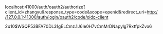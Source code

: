 localhost:41000/auth/oauth2/authorize?client_id=zhangyu&response_type=code&scope=openid&redirect_uri=http://127.0.0.1:41000/auth/login/oauth2/code/oidc-client


$2a$10$WSQP53BFA70DL31gELCmz.1J6le0H7vCmMrDNapylg7RxtfpkZvo6